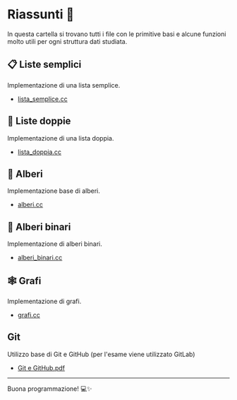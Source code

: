 # Riassunti 📂
In questa cartella si trovano tutti i file con le primitive basi e alcune funzioni molto utili per ogni struttura dati studiata.

## 📋 Liste semplici
Implementazione di una lista semplice.
- [lista_semplice.cc](lista_semplice.cc)

## 📑 Liste doppie
Implementazione di una lista doppia.
- [lista_doppia.cc](lista_doppia.cc)

## 🌳 Alberi
Implementazione base di alberi.
- [alberi.cc](alberi.cc)

## 🌲 Alberi binari
Implementazione di alberi binari.
- [alberi_binari.cc](alberi_binari.cc)

## 🕸️ Grafi
Implementazione di grafi.
- [grafi.cc](grafi.cc)

## Git
Utilizzo base di Git e GitHub (per l'esame viene utilizzato GitLab)
- [Git e GitHub.pdf](Git%20e%20GitHub.pdf)

---
Buona programmazione! 💻✨